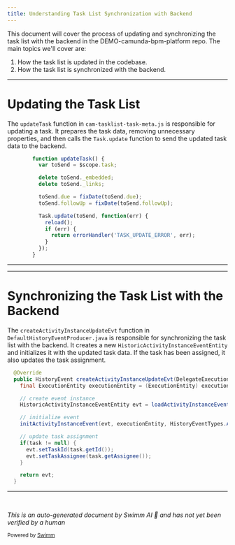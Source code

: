 ```yaml
---
title: Understanding Task List Synchronization with Backend
---
```

This document will cover the process of updating and synchronizing the task list with the backend in the DEMO-camunda-bpm-platform repo. The main topics we'll cover are:

1. How the task list is updated in the codebase.
2. How the task list is synchronized with the backend.

<SwmSnippet path="/webapps/frontend/ui/tasklist/client/scripts/task/directives/cam-tasklist-task-meta.js" line="123">

---

# Updating the Task List

The `updateTask` function in `cam-tasklist-task-meta.js` is responsible for updating a task. It prepares the task data, removing unnecessary properties, and then calls the `Task.update` function to send the updated task data to the backend.

```javascript
        function updateTask() {
          var toSend = $scope.task;

          delete toSend._embedded;
          delete toSend._links;

          toSend.due = fixDate(toSend.due);
          toSend.followUp = fixDate(toSend.followUp);

          Task.update(toSend, function(err) {
            reload();
            if (err) {
              return errorHandler('TASK_UPDATE_ERROR', err);
            }
          });
        }
```

---

</SwmSnippet>

<SwmSnippet path="/engine/src/main/java/org/camunda/bpm/engine/impl/history/producer/DefaultHistoryEventProducer.java" line="711">

---

# Synchronizing the Task List with the Backend

The `createActivityInstanceUpdateEvt` function in `DefaultHistoryEventProducer.java` is responsible for synchronizing the task list with the backend. It creates a new `HistoricActivityInstanceEventEntity` and initializes it with the updated task data. If the task has been assigned, it also updates the task assignment.

```java
  @Override
  public HistoryEvent createActivityInstanceUpdateEvt(DelegateExecution execution, DelegateTask task) {
    final ExecutionEntity executionEntity = (ExecutionEntity) execution;

    // create event instance
    HistoricActivityInstanceEventEntity evt = loadActivityInstanceEventEntity(executionEntity);

    // initialize event
    initActivityInstanceEvent(evt, executionEntity, HistoryEventTypes.ACTIVITY_INSTANCE_UPDATE);

    // update task assignment
    if(task != null) {
      evt.setTaskId(task.getId());
      evt.setTaskAssignee(task.getAssignee());
    }

    return evt;
  }
```

---

</SwmSnippet>

&nbsp;

*This is an auto-generated document by Swimm AI 🌊 and has not yet been verified by a human*

<SwmMeta version="3.0.0" repo-id="Z2l0aHViJTNBJTNBREVNTy1jYW11bmRhLWJwbS1wbGF0Zm9ybSUzQSUzQXN3aW1taW8=" repo-name="DEMO-camunda-bpm-platform"><sup>Powered by [Swimm](/)</sup></SwmMeta>
